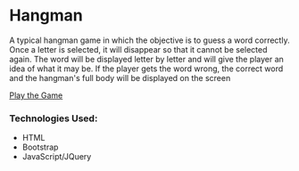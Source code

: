 # Hangman

A typical hangman game in which the objective is to guess a word correctly. Once a letter is selected, it will disappear so that it cannot be selected again. The word will be displayed letter by letter and will give the player an idea of what it may be. If the player gets the word wrong, the correct word and the hangman's full body will be displayed on the screen

[Play the Game](https://hangthisman.herokuapp.com)

### Technologies Used: 
* HTML 
* Bootstrap
* JavaScript/JQuery
